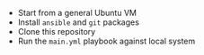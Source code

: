 - Start from a general Ubuntu VM
- Install `ansible` and `git` packages
- Clone this repository
- Run the `main.yml` playbook against local system
